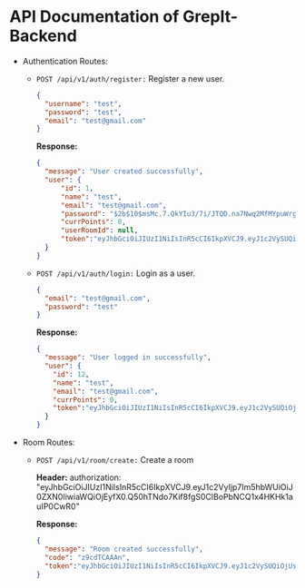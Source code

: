 # API Documentation of GrepIt-Backend
<!-- When you create/complete a controller function write its small documentation on this format for easier implementation of this in frontend -->

- Authentication Routes:
  - `POST /api/v1/auth/register:` Register a new user.
    ```json
    {
      "username": "test",
      "password": "test",
      "email": "test@gmail.com"
    }
    ```
    **Response:**
    ```json
    {
      "message": "User created successfully",
      "user": {
          "id": 1,
          "name": "test",
          "email": "test@gmail.com",
          "password": "$2b$10$msMc.7.QkYIu3/7i/JTQD.na7Nwq2MfMYpuWrgdWuZuHwWfncr9MW",
          "currPoints": 0,
          "userRoomId": null,
          "token":"eyJhbGciOiJIUzI1NiIsInR5cCI6IkpXVCJ9.eyJ1c2VySUQiOjUsInVzZXJOYW1lIjoid2FkYWQiLCJpc0NyZWF0b3IiOnRydWUsImlhdCI6MTcwMjY3ODgzNSwiZXhwIjoxNzAyODUxNjM1fQ.JeMgwc7aMYSg1UyTCqGLkKf2Re8HxIqJ0y5On5VtWSM"
      }
    }
    ```


  - `POST /api/v1/auth/login:` Login as a user.
    ```json
    {
      "email": "test@gmail.com",
      "password": "test"
    }
    ```
    **Response:**
    ```json
    {
      "message": "User logged in successfully",
      "user": {
        "id": 12,
        "name": "test",
        "email": "test@gmail.com",
        "currPoints": 0,
        "token":"eyJhbGciOiJIUzI1NiIsInR5cCI6IkpXVCJ9.eyJ1c2VySUQiOjUsInVzZXJOYW1lIjoid2FkYWQiLCJpc0NyZWF0b3IiOnRydWUsImlhdCI6MTcwMjY3ODgzNSwiZXhwIjoxNzAyODUxNjM1fQ.JeMgwc7aMYSg1UyTCqGLkKf2Re8HxIqJ0y5On5VtWSM"
      }
    }
    ```


- Room Routes:
  - `POST /api/v1/room/create:` Create a room
  
    **Header:**
    authorization: "eyJhbGciOiJIUzI1NiIsInR5cCI6IkpXVCJ9.eyJ1c2VyIjp7Im5hbWUiOiJ0ZXN0IiwiaWQiOjEyfX0.Q50hTNdo7Kif8fgS0ClBoPbNCQ1x4HKHk1auIP0CwR0"

    **Response:**
    ```json
    {
      "message": "Room created successfully",
      "code": "z9cdTCAAAn",
      "token":"eyJhbGciOiJIUzI1NiIsInR5cCI6IkpXVCJ9.eyJ1c2VySUQiOjUsInVzZXJOYW1lIjoid2FkYWQiLCJpc0NyZWF0b3IiOnRydWUsImlhdCI6MTcwMjY3ODgzNSwiZXhwIjoxNzAyODUxNjM1fQ.JeMgwc7aMYSg1UyTCqGLkKf2Re8HxIqJ0y5On5VtWSM"
    }
    ```